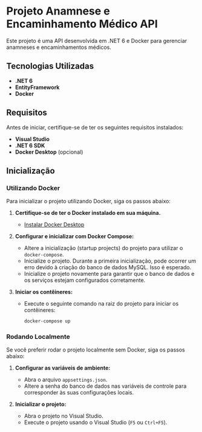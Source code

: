 # Projeto Anamnese e Encaminhamento Médico API

Este projeto é uma API desenvolvida em .NET 6 e Docker para gerenciar anamneses e encaminhamentos médicos.

## Tecnologias Utilizadas

- **.NET 6**
- **EntityFramework**
- **Docker**

## Requisitos

Antes de iniciar, certifique-se de ter os seguintes requisitos instalados:

- **Visual Studio**
- **.NET 6 SDK**
- **Docker Desktop** (opcional)

## Inicialização

### Utilizando Docker

Para inicializar o projeto utilizando Docker, siga os passos abaixo:

1. **Certifique-se de ter o Docker instalado em sua máquina.**
   - [Instalar Docker Desktop](https://www.docker.com/products/docker-desktop)

2. **Configurar e inicializar com Docker Compose:**
   - Altere a inicialização (startup projects) do projeto para utilizar o `docker-compose`.
   - Inicialize o projeto. Durante a primeira inicialização, pode ocorrer um erro devido à criação do banco de dados MySQL. Isso é esperado.
   - Inicialize o projeto novamente para garantir que o banco de dados e os serviços estejam configurados corretamente.

3. **Iniciar os contêineres:**
   - Execute o seguinte comando na raiz do projeto para iniciar os contêineres:
     ```bash
     docker-compose up
     ```

### Rodando Localmente

Se você preferir rodar o projeto localmente sem Docker, siga os passos abaixo:

1. **Configurar as variáveis de ambiente:**
   - Abra o arquivo `appsettings.json`.
   - Altere a senha do banco de dados nas variáveis de controle para corresponder às suas configurações locais.

2. **Inicializar o projeto:**
   - Abra o projeto no Visual Studio.
   - Execute o projeto usando o Visual Studio (`F5` ou `Ctrl+F5`).

